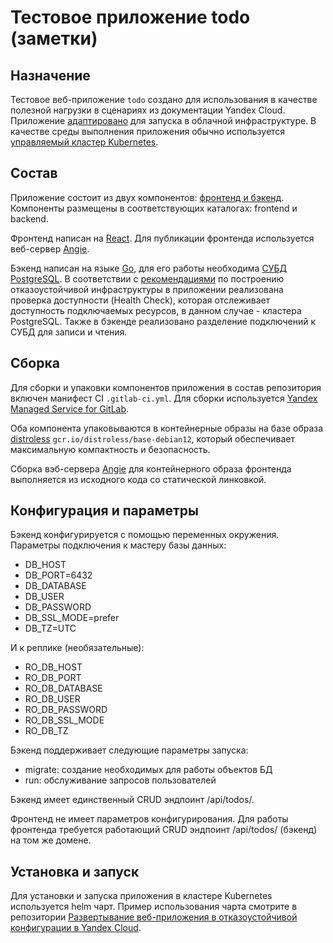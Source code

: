 # Тестовое приложение todo (заметки)

## Назначение

Тестовое веб-приложение `todo` создано для использования в качестве полезной нагрузки в сценариях из документации Yandex Cloud. Приложение [адаптировано](https://12factor.net/) для запуска в облачной инфраструктуре. В качестве среды выполнения приложения обычно используется [управляемый кластер Kubernetes](https://yandex.cloud/ru/docs/managed-kubernetes/concepts/#kubernetes-cluster). 

## Состав

Приложение состоит из двух компонентов: [фронтенд и бэкенд](https://ru.wikipedia.org/wiki/Фронтенд). Компоненты размещены в соответствующих каталогах: frontend и backend.

Фронтенд написан на [React](https://react.dev/). Для публикации фронтенда используется веб-сервер [Angie](https://angie.software/angie/).

Бэкенд написан на языке [Go](https://go.dev/), для его работы необходима [СУБД PostgreSQL](https://www.postgresql.org/). В соответствии с [рекомендациями](https://yandex.cloud/ru/docs/architecture/fault-tolerance) по построению отказоустойчивой инфраструктуры в приложении реализована проверка доступности (Health Check), которая отслеживает доступность подключаемых ресурсов, в данном случае - кластера PostgreSQL. Также в бэкенде реализовано разделение подключений к СУБД для записи и чтения.


## Сборка

Для сборки и упаковки компонентов приложения в состав репозитория включен манифест CI `.gitlab-ci.yml`. Для сборки используется [Yandex Managed Service for GitLab](https://yandex.cloud/ru/docs/managed-gitlab/).

Оба компонента упаковываются в контейнерные образы на базе образа [distroless](https://github.com/GoogleContainerTools/distroless) `gcr.io/distroless/base-debian12`, который обеспечивает максимальную компактность и безопасность.

Сборка вэб-сервера [Angie](https://angie.software/angie/) для контейнерного образа фронтенда выполняется из исходного кода со статической линковкой.

## Конфигурация и параметры

Бэкенд конфигурируется с помощью переменных окружения. Параметры подключения к мастеру базы данных:
  - DB_HOST
  - DB_PORT=6432
  - DB_DATABASE
  - DB_USER
  - DB_PASSWORD
  - DB_SSL_MODE=prefer
  - DB_TZ=UTC

И к реплике (необязательные):
  - RO_DB_HOST
  - RO_DB_PORT
  - RO_DB_DATABASE
  - RO_DB_USER
  - RO_DB_PASSWORD
  - RO_DB_SSL_MODE
  - RO_DB_TZ

Бэкенд поддерживает следующие параметры запуска:
  - migrate: создание необходимых для работы объектов БД
  - run: обслуживание запросов пользователей

Бэкенд имеет единственный CRUD эндпоинт /api/todos/.

Фронтенд не имеет параметров конфигурирования. Для работы фронтенда требуется работающий CRUD эндпоинт /api/todos/ (бэкенд) на том же домене. 

## Установка и запуск

Для установки и запуска приложения в кластере Kubernetes используется helm чарт. Пример использования чарта смотрите в репозитории [Развертывание веб-приложения в отказоустойчивой конфигурации в Yandex Cloud](https://github.com/yandex-cloud-examples/yc-mk8s-ha-todo-application/blob/main/application.tf).


